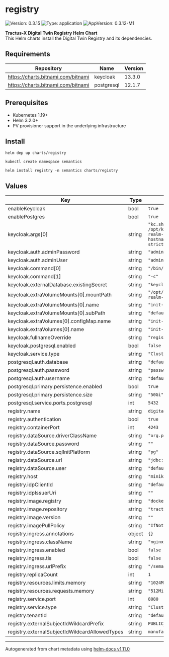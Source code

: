 # registry

![Version: 0.3.15](https://img.shields.io/badge/Version-0.3.15-informational?style=flat-square) ![Type: application](https://img.shields.io/badge/Type-application-informational?style=flat-square) ![AppVersion: 0.3.12-M1](https://img.shields.io/badge/AppVersion-0.3.12--M1-informational?style=flat-square)

**Tractus-X Digital Twin Registry Helm Chart**<br/>
This Helm charts install the Digital Twin Registry and its dependencies.

## Requirements

| Repository | Name | Version |
|------------|------|---------|
| https://charts.bitnami.com/bitnami | keycloak | 13.3.0 |
| https://charts.bitnami.com/bitnami | postgresql | 12.1.7 |

## Prerequisites
- Kubernetes 1.19+
- Helm 3.2.0+
- PV provisioner support in the underlying infrastructure

## Install
```
helm dep up charts/registry

kubectl create namespace semantics

helm install registry -n semantics charts/registry

```


## Values

| Key                                            | Type   | Default                                                                                                                                                        | Description |
|------------------------------------------------|--------|----------------------------------------------------------------------------------------------------------------------------------------------------------------|-------------|
| enableKeycloak                                 | bool   | `true`                                                                                                                                                         |  |
| enablePostgres                                 | bool   | `true`                                                                                                                                                         |  |
| keycloak.args[0]                               | string | `"kc.sh import --file /opt/keycloak/data/import/default-realm-import.json; kc.sh start-dev --hostname=registry-keycloak --hostname-strict=false --proxy=edge"` |  |
| keycloak.auth.adminPassword                    | string | `"admin"`                                                                                                                                                      |  |
| keycloak.auth.adminUser                        | string | `"admin"`                                                                                                                                                      |  |
| keycloak.command[0]                            | string | `"/bin/sh"`                                                                                                                                                    |  |
| keycloak.command[1]                            | string | `"-c"`                                                                                                                                                         |  |
| keycloak.externalDatabase.existingSecret       | string | `"keycloak-database-credentials"`                                                                                                                              |  |
| keycloak.extraVolumeMounts[0].mountPath        | string | `"/opt/keycloak/data/import/default-realm-import.json"`                                                                                                        |  |
| keycloak.extraVolumeMounts[0].name             | string | `"init-script-vol"`                                                                                                                                            |  |
| keycloak.extraVolumeMounts[0].subPath          | string | `"default-realm-import.json"`                                                                                                                                  |  |
| keycloak.extraVolumes[0].configMap.name        | string | `"init-script-vol"`                                                                                                                                            |  |
| keycloak.extraVolumes[0].name                  | string | `"init-script-vol"`                                                                                                                                            |  |
| keycloak.fullnameOverride                      | string | `"registry-keycloak"`                                                                                                                                          |  |
| keycloak.postgresql.enabled                    | bool   | `false`                                                                                                                                                        |  |
| keycloak.service.type                          | string | `"ClusterIP"`                                                                                                                                                  |  |
| postgresql.auth.database                       | string | `"default-database"`                                                                                                                                           |  |
| postgresql.auth.password                       | string | `"password"`                                                                                                                                                   |  |
| postgresql.auth.username                       | string | `"default-user"`                                                                                                                                               |  |
| postgresql.primary.persistence.enabled         | bool   | `true`                                                                                                                                                         |  |
| postgresql.primary.persistence.size            | string | `"50Gi"`                                                                                                                                                       |  |
| postgresql.service.ports.postgresql            | int    | `5432`                                                                                                                                                         |  |
| registry.name                                  | string | `digital-twin-registry`                                                                                                                                        |  |
| registry.authentication                        | bool   | `true`                                                                                                                                                         |  |
| registry.containerPort                         | int    | `4243`                                                                                                                                                         |  |
| registry.dataSource.driverClassName            | string | `"org.postgresql.Driver"`                                                                                                                                      |  |
| registry.dataSource.password                   | string | `""`                                                                                                                                                           |  |
| registry.dataSource.sqlInitPlatform            | string | `"pg"`                                                                                                                                                         |  |
| registry.dataSource.url                        | string | `"jdbc:postgresql://database:5432"`                                                                                                                            |  |
| registry.dataSource.user                       | string | `"default-user"`                                                                                                                                               |  |
| registry.host                                  | string | `"minikube"`                                                                                                                                                   |  |
| registry.idpClientId                           | string | `"default-client"`                                                                                                                                             |  |
| registry.idpIssuerUri                          | string | `""`                                                                                                                                                           |  |
| registry.image.registry                        | string | `"docker.io"`                                                                                                                                                  |  |
| registry.image.repository                      | string | `"tractusx/sldt-digital-twin-registry"`                                                                                                                        |  |
| registry.image.version                         | string | `""`                                                                                                                                                           |  |
| registry.imagePullPolicy                       | string | `"IfNotPresent"`                                                                                                                                               |  |
| registry.ingress.annotations                   | object | `{}`                                                                                                                                                           |  |
| registry.ingress.className                     | string | `"nginx"`                                                                                                                                                      |  |
| registry.ingress.enabled                       | bool   | `false`                                                                                                                                                        |  |
| registry.ingress.tls                           | bool   | `false`                                                                                                                                                        |  |
| registry.ingress.urlPrefix                     | string | `"/semantics/registry"`                                                                                                                                        |  |
| registry.replicaCount                          | int    | `1`                                                                                                                                                            |  |
| registry.resources.limits.memory               | string | `"1024Mi"`                                                                                                                                                     |  |
| registry.resources.requests.memory             | string | `"512Mi"`                                                                                                                                                      |  |
| registry.service.port                          | int    | `8080`                                                                                                                                                         |  |
| registry.service.type                          | string | `"ClusterIP"`                                                                                                                                                  |  |
| registry.tenantId                              | string | `"default-tenant"`                                                                                                                                             |  |
| registry.externalSubjectIdWildcardPrefix       | string | `PUBLIC_READABLE`                                                                                                                                              |  |
| registry.externalSubjectIdWildcardAllowedTypes | string | `manufacturerPartId,assetLifecyclePhase`                                                                                                                       |  |

----------------------------------------------
Autogenerated from chart metadata using [helm-docs v1.11.0](https://github.com/norwoodj/helm-docs/releases/v1.11.0)
